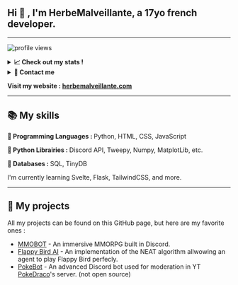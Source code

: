 <h2>Hi 👋 , I'm HerbeMalveillante, a 17yo french developer.</h2>

<hr>

![profile views](https://komarev.com/ghpvc/?username=herbemalveillante&label=Profile%20views&color=0e75b6&style=flat)

<details>
<summary><b>📈 Check out my stats !</b></summary>
<img alt = "GitHub Stats" src="https://github-readme-stats.vercel.app/api?username=HerbeMalveillante&show_icons=true&theme=dark">

[![trophy](https://github-profile-trophy.vercel.app/?username=HerbeMalveillante&&theme=darkhub)](https://github.com/ryo-ma/github-profile-trophy)
<img alt = "Top Language" src="https://github-readme-stats.vercel.app/api/top-langs/?username=HerbeMalveillante&hide_border=false&title_color=C9D1D9&text_color=8B948D&layout=compact&bg_color=0D1117&theme=dark">

<img src="https://wakatime.com/share/@635b4c51-3103-41e6-85f8-609ac1cf13e0/b433bad7-2a24-43cd-83cc-96a1d1d9d132.png"/>


<a href="https://wakatime.com"><img src="https://wakatime.com/share/@635b4c51-3103-41e6-85f8-609ac1cf13e0/fc12ba77-97b8-4a44-a26e-c2b6d14c266b.png" /></a>
</details>



<details>
<summary><b>📩 Contact me</b></summary
<ul>
<li>💬 Discord : <code>HerbeMalveillante#3259</code> </li>
<li>🦜 Twitter : <a href="https://twitter.com/HerbeMalveilla1">@HerbeMalveilla1</a></li>
<li>🎥 Youtube : <a href="https://www.youtube.com/channel/UC0qAWS1GcM8_cRLoPtLgNHA">HerbeMalveillante</a></li>
</ul> 

</details>

<b>Visit my website : <a href="https://herbemalveillante.com/">herbemalveillante.com</a></b>

<hr>


<h2>📚 My skills</h2>

<p><b>🦾 Programming Languages : </b>Python, HTML, CSS, JavaScript</p>
<p><b>🐍 Python Librairies : </b>Discord API, Tweepy, Numpy, MatplotLib, etc.</p>
<p><b>💾 Databases : </b>SQL, TinyDB</p>

I'm currently learning Svelte, Flask, TailwindCSS, and more.


<hr>

<h2>🚩 My projects</h2>

All my projects can be found on this GitHub page, but here are my favorite ones :

<ul>
<li><a href="https://github.com/">MMOBOT</a> - An immersive MMORPG built in Discord.</li>
<li><a href="https://github.com/HerbeMalveillante/flappybirdAI">Flappy Bird AI</a> - An implementation of the NEAT algorithm allwowing an agent to play Flappy Bird perfecly.</li>
<li><a href="https://discord.gg/pokedraco">PokeBot</a> - An advanced Discord bot used for moderation in YT <a href="https://www.youtube.com/channel/UCGogCYmJUnrGw65rgYbxsgg">PokeDraco</a>'s server. (not open source)</li>
</ul>